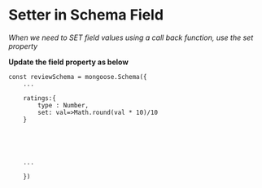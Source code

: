 # Setter in Schema Field

_When we need to SET field values using a call back function, use the set property_

**Update the field property as below**

```
const reviewSchema = mongoose.Schema({
	...

	ratings:{
		type : Number,
		set: val=>Math.round(val * 10)/10
	}





	...

	})

```


